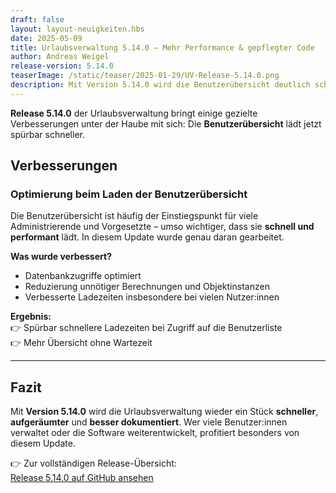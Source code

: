 ```yaml
---
draft: false
layout: layout-neuigkeiten.hbs
date: 2025-05-09
title: Urlaubsverwaltung 5.14.0 – Mehr Performance & gepflegter Code
author: Andreas Weigel
release-version: 5.14.0
teaserImage: /static/teaser/2025-01-29/UV-Release-5.14.0.png
description: Mit Version 5.14.0 wird die Benutzerübersicht deutlich schneller geladen, veralteter Code entfernt.
---
```


**Release 5.14.0** der Urlaubsverwaltung bringt einige gezielte Verbesserungen unter der Haube mit sich: Die **Benutzerübersicht** lädt jetzt spürbar schneller.

<!-- more -->

## Verbesserungen

### Optimierung beim Laden der Benutzerübersicht

Die Benutzerübersicht ist häufig der Einstiegspunkt für viele Administrierende und Vorgesetzte – umso wichtiger, dass sie **schnell und performant** lädt. In diesem Update wurde genau daran gearbeitet.

**Was wurde verbessert?**

- Datenbankzugriffe optimiert
- Reduzierung unnötiger Berechnungen und Objektinstanzen
- Verbesserte Ladezeiten insbesondere bei vielen Nutzer:innen

**Ergebnis:**  
👉 Spürbar schnellere Ladezeiten bei Zugriff auf die Benutzerliste  
👉 Mehr Übersicht ohne Wartezeit

---

## Fazit

Mit **Version 5.14.0** wird die Urlaubsverwaltung wieder ein Stück **schneller**, **aufgeräumter** und **besser dokumentiert**. Wer viele Benutzer:innen verwaltet oder die Software weiterentwickelt, profitiert besonders von diesem Update.

👉 Zur vollständigen Release-Übersicht:  
[Release 5.14.0 auf GitHub ansehen](https://github.com/urlaubsverwaltung/urlaubsverwaltung/releases/tag/urlaubsverwaltung-5.14.0)
